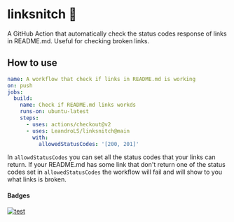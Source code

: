 # linksnitch 🔗

A GitHub Action that automatically check the status codes response of links in README.md. Useful for checking broken links.

## How to use
```yml
name: A workflow that check if links in README.md is working
on: push
jobs:
  build:
    name: Check if README.md links workds
    runs-on: ubuntu-latest
    steps:
      - uses: actions/checkout@v2
      - uses: LeandroLS/linksnitch@main
        with:
          allowedStatusCodes: '[200, 201]'
```
In `allowdStatusCodes` you can set all the status codes that your links can return. If your README.md has some link that don't return one of the status codes set in `allowedStatusCodes` the workflow will fail and will show to you what links is broken.

#### Badges
[![test](https://github.com/LeandroLS/linksnitch/actions/workflows/test.yml/badge.svg?branch=main)](https://github.com/LeandroLS/linksnitch/actions/workflows/test.yml)
